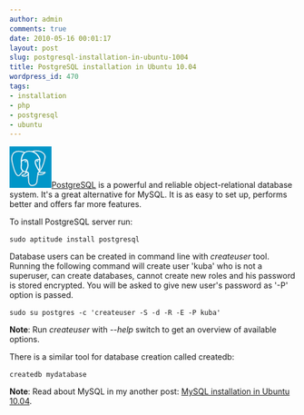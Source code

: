 ```yaml
---
author: admin
comments: true
date: 2010-05-16 00:01:17
layout: post
slug: postgresql-installation-in-ubuntu-1004
title: PostgreSQL installation in Ubuntu 10.04
wordpress_id: 470
tags:
- installation
- php
- postgresql
- ubuntu
---
```


![PostgreSQL](/uploads/wp/2010/05/postgresql.png)[PostgreSQL](http://www.postgresql.org/) is a powerful and reliable object-relational database system. It's a great alternative for MySQL. It is as easy to set up, performs better and offers far more features.

To install PostgreSQL server run:

    
    sudo aptitude install postgresql


Database users can be created in command line with _createuser_ tool.        Running the following command will create user 'kuba' who is not a superuser, can  create databases, cannot create new roles and his password is stored encrypted. You will be asked to give new user's password as '-P' option is passed.

    
    sudo su postgres -c 'createuser -S -d -R -E -P kuba'


**Note**: Run _createuser_ with _--help_ switch to get an overview of available options.

There is a similar tool for database creation called createdb:

    
    createdb mydatabase


**Note**: Read about MySQL in my another post: [MySQL installation in Ubuntu 10.04](/mysql-installation-in-ubuntu-1004).
